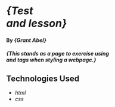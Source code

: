 # _{Test <div> and <span> lesson}_

#### By _**{Grant Abel}**_

#### _{This stands as a page to exercise using <div> and <span> tags when styling a webpage.}_

## Technologies Used

* _html_
* _css_